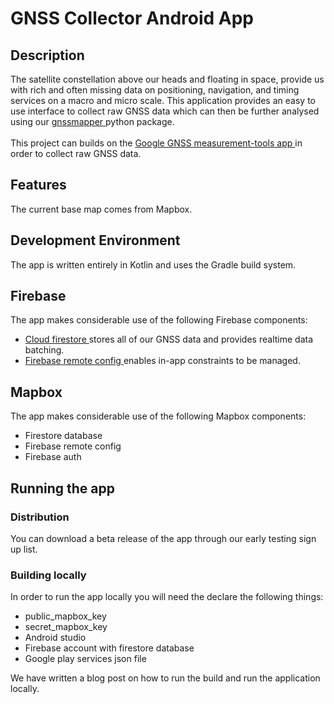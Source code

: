 <h1>GNSS Collector Android App</h1>

<h2>Description</h2>
The satellite constellation above our heads and floating in space, provide us with rich and often missing data on positioning, navigation, and timing services on a macro and micro scale. This application provides an easy to use interface to collect raw GNSS data which can then be further analysed using our <a href="https://github.com/Indicative-Data-Science/gnssmapper"> gnssmapper </a> python package.
</br></br>
This project can 
builds on the <a href="https://github.com/google/gps-measurement-tools"> Google GNSS measurement-tools app </a> in order to collect raw GNSS data.

<h2>Features</h2>
The current base map comes from Mapbox.

<h2>Development Environment</h2>
The app is written entirely in Kotlin and uses the Gradle build system.

<h2>Firebase</h2>
The app makes considerable use of the following Firebase components:

<ul>
  <li> <a href=""> Cloud firestore </a> stores all of our GNSS data and provides realtime data batching. </li>
  <li> <a href=""> Firebase remote config </a> enables in-app constraints to be managed.</li>
</ul>

<h2>Mapbox</h2>
The app makes considerable use of the following Mapbox components:
<ul>
  <li> Firestore database </li>
  <li> Firebase remote config </li>
  <li> Firebase auth </li>
</ul>

<h2>Running the app</h2>
<h3> Distribution </h3>
You can download a beta release of the app through our early testing sign up list.
<h3> Building locally </h3>
In order to run the app locally you will need the declare the following things:
<ul>
  <li> public_mapbox_key </li>
  <li> secret_mapbox_key </li>
  <li> Android studio </li>
  <li> Firebase account with firestore database </li>
  <li> Google play services json file </li>
</ul>
We have written a blog post on how to run the build and run the application locally. 
